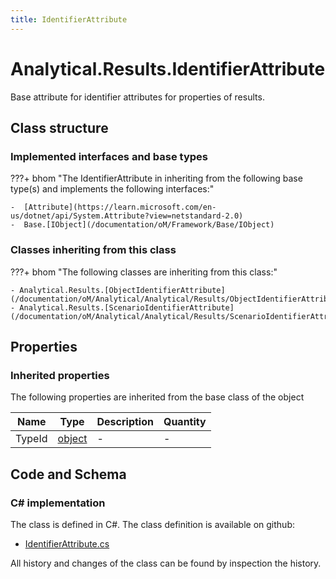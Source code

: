 ```yaml
---
title: IdentifierAttribute
---
```


# Analytical.Results.IdentifierAttribute

Base attribute for identifier attributes for properties of results.

## Class structure

### Implemented interfaces and base types

???+ bhom "The IdentifierAttribute in inheriting from the following base type(s) and implements the following interfaces:"

    -  [Attribute](https://learn.microsoft.com/en-us/dotnet/api/System.Attribute?view=netstandard-2.0)
    -  Base.[IObject](/documentation/oM/Framework/Base/IObject)


### Classes inheriting from this class

???+ bhom "The following classes are inheriting from this class:"

    - Analytical.Results.[ObjectIdentifierAttribute](/documentation/oM/Analytical/Analytical/Results/ObjectIdentifierAttribute)
    - Analytical.Results.[ScenarioIdentifierAttribute](/documentation/oM/Analytical/Analytical/Results/ScenarioIdentifierAttribute)


## Properties

### Inherited properties
The following properties are inherited from the base class of the object

| Name             | Type             | Description      | Quantity         |
|------------------|------------------|------------------|------------------|
| TypeId | [object](https://learn.microsoft.com/en-us/dotnet/api/System.Object?view=netstandard-2.0) | - | - |


## Code and Schema

### C# implementation

The class is defined in C#. The class definition is available on github:

- [IdentifierAttribute.cs](https://github.com/BHoM/BHoM/blob/develop/Analytical_oM/Results/Attributes/IdentifierAttribute.cs)

All history and changes of the class can be found by inspection the history.
